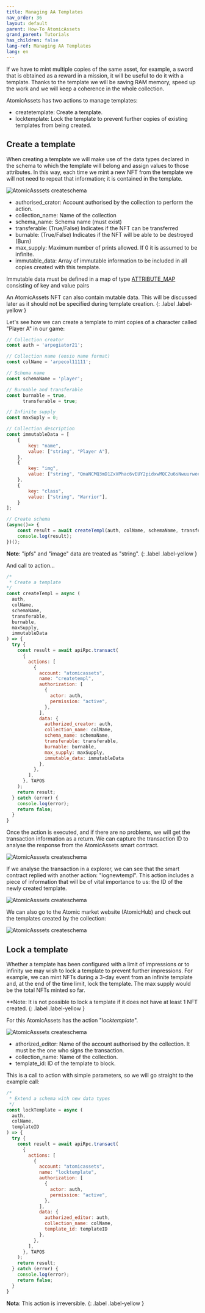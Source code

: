 ```yaml
---
title: Managing AA Templates
nav_order: 36
layout: default
parent: How-To AtomicAssets
grand_parent: Tutorials
has_children: false
lang-ref: Managing AA Templates
lang: en
---
```


If we have to mint multiple copies of the same asset, for example, a sword that is obtained as a reward in a mission, it will be useful to do it with a template. Thanks to the template we will be saving RAM memory, speed up the work and we will keep a coherence in the whole collection.

AtomicAssets has two actions to manage templates:
- createtemplate: Create a template.
- locktemplate: Lock the template to prevent further copies of existing templates from being created.

## Create a template

When creating a template we will make use of the data types declared in the schema to which the template will belong and assign values to those attributes. In this way, each time we mint a new NFT from the template we will not need to repeat that information; it is contained in the template.

![AtomicAsssets createschema](/assets/img/tutorials/howto_atomicassets/createtempl_atomicassets.png)

- authorised_crator: Account authorised by the collection to perform the action.
- collection_name: Name of the collection
- schema_name: Schema name (must exist)
- transferable: (True/False) Indicates if the NFT can be transferred
- burnable: (True/False) Indicates if the NFT will be able to be destroyed (Burn)
- max_supply: Maximum number of prints allowed. If 0 it is assumed to be infinite.
- immutable_data: Array of immutable information to be included in all copies created with this template.

Immutable data must be defined in a map of type [ATTRIBUTE_MAP](https://github.com/pinknetworkx/atomicassets-contract/wiki/Custom-Types#attribute_map) consisting of key and value pairs

An AtomicAssets NFT can also contain mutable data. This will be discussed later as it should not be specified during template creation.
{: .label .label-yellow }

Let's see how we can create a template to mint copies of a character called "Player A" in our game:

```js
// Collection creator
const auth = 'arpegiator21';

// Collection name (eosio name format)
const colName = 'arpecol11111';

// Schema name
const schemaName = 'player';

// Burnable and transferable
const burnable = true,
      transferable = true;

// Infinite supply
const maxSuply = 0;

// Collection description
const immutableData = [
    {
        key: "name",
        value: ["string", "Player A"],
    },
    {
        key: "img",
        value: ["string", "QmaNCMQ3mD1ZxVPhac6vEUY2pidxwMQC2u6sNwuurweeJ5"],
    },
    {
        key: "class",
        value: ["string", "Warrior"],
    }
];

// Create schema
(async()=> {
    const result = await createTempl(auth, colName, schemaName, transferable, burnable, maxSuply, immutableData);
    console.log(result);
})();
``` 
**Note**: "ipfs" and "image" data are treated as "string".
{: .label .label-yellow }

And call to action...
```js
/* 
 * Create a template
*/
const createTempl = async (
  auth,
  colName,
  schemaName,
  transferable,
  burnable,
  maxSupply,
  immutableData
) => {
  try {
    const result = await apiRpc.transact(
      {
        actions: [
          {
            account: "atomicassets",
            name: "createtempl",
            authorization: [
              {
                actor: auth,
                permission: "active",
              },
            ],
            data: {
              authorized_creator: auth,
              collection_name: colName,
              schema_name: schemaName,
              transferable: transferable,
              burnable: burnable,
              max_supply: maxSupply,
              immutable_data: immutableData
            },
          },
        ],
      }, TAPOS
    );
    return result;
  } catch (error) {
    console.log(error);
    return false;
  }
}
```
Once the action is executed, and if there are no problems, we will get the transaction information as a return. We can capture the transaction ID to analyse the response from the AtomicAssets smart contract.

![AtomicAsssets createschema](/assets/img/tutorials/howto_atomicassets/transaction_id.png)

If we analyse the transaction in a explorer, we can see that the smart contract replied with another action: "lognewtempl". This action includes a piece of information that will be of vital importance to us: the ID of the newly created template.

![AtomicAsssets createschema](/assets/img/tutorials/howto_atomicassets/template_id_traces.png)

We can also go to the Atomic market website (AtomicHub) and check out the templates created by the collection:

![AtomicAsssets createschema](/assets/img/tutorials/howto_atomicassets/template_view.png)

## Lock a template

Whether a template has been configured with a limit of impressions or to infinity we may wish to lock a template to prevent further impressions. For example, we can mint NFTs during a 3-day event from an infinite template and, at the end of the time limit, lock the template. The max supply would be the total NFTs minted so far.

**Note: It is not possible to lock a template if it does not have at least 1 NFT created.
{: .label .label-yellow }

For this AtomicAssets has the action "*locktemplate*".

![AtomicAsssets createschema](/assets/img/tutorials/howto_atomicassets/locktemplate_atomicassets.png)

- athorized_editor: Name of the account authorised by the collection. It must be the one who signs the transaction.
- collection_name: Name of the collection.
- template_id: ID of the template to block.

This is a call to action with simple parameters, so we will go straight to the example call:

```js
/* 
 * Extend a schema with new data types
 */
const lockTemplate = async ( 
  auth,
  colName,
  templateID
) => {
  try {
    const result = await apiRpc.transact(
      {
        actions: [
          {
            account: "atomicassets",
            name: "locktemplate",
            authorization: [
              {
                actor: auth,
                permission: "active",
              },
            ],
            data: {
              authorized_editor: auth,
              collection_name: colName,
              template_id: templateID
            },
          },
        ],
      }, TAPOS
    );
    return result;
  } catch (error) {
    console.log(error);
    return false;
  }
}
```

**Nota**: This action is irreversible.
{: .label .label-yellow }
